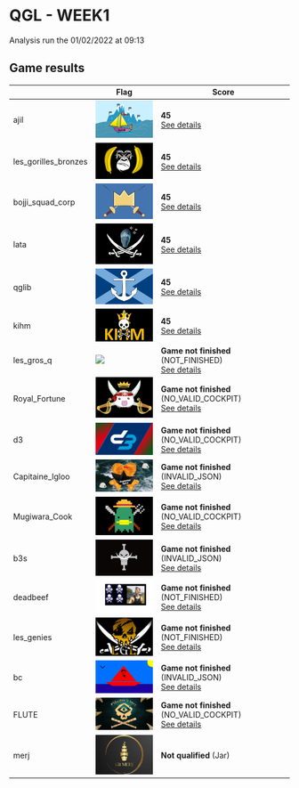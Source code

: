 # QGL - WEEK1

Analysis run the 01/02/2022 at 09:13

## Game results

||Flag|Score|
|--|--|--|
|ajil|<img src="../flags/ajil.png" width="150" height="" />|**45**<br>[See details](./pool-4)|
|les_gorilles_bronzes|<img src="../flags/les_gorilles_bronzes.png" width="150" height="" />|**45**<br>[See details](./pool-8)|
|bojji_squad_corp|<img src="../flags/bojji_squad_corp.png" width="150" height="" />|**45**<br>[See details](./pool-11)|
|lata|<img src="../flags/lata.png" width="150" height="" />|**45**<br>[See details](./pool-12)|
|qglib|<img src="../flags/qglib.png" width="150" height="" />|**45**<br>[See details](./pool-13)|
|kihm|<img src="../flags/kihm.png" width="150" height="" />|**45**<br>[See details](./pool-14)|
|les_gros_q|<img src="../flags/les_gros_q.png" width="150" height="" />|**Game not finished** (NOT_FINISHED)<br>[See details](./pool-0)|
|Royal_Fortune|<img src="../flags/Royal_Fortune.png" width="150" height="" />|**Game not finished** (NO_VALID_COCKPIT)<br>[See details](./pool-1)|
|d3|<img src="../flags/d3.png" width="150" height="" />|**Game not finished** (NO_VALID_COCKPIT)<br>[See details](./pool-2)|
|Capitaine_Igloo|<img src="../flags/Capitaine_Igloo.png" width="150" height="" />|**Game not finished** (INVALID_JSON)<br>[See details](./pool-3)|
|Mugiwara_Cook|<img src="../flags/Mugiwara_Cook.png" width="150" height="" />|**Game not finished** (NO_VALID_COCKPIT)<br>[See details](./pool-5)|
|b3s|<img src="../flags/b3s.png" width="150" height="" />|**Game not finished** (INVALID_JSON)<br>[See details](./pool-6)|
|deadbeef|<img src="../flags/deadbeef.png" width="150" height="" />|**Game not finished** (NOT_FINISHED)<br>[See details](./pool-7)|
|les_genies|<img src="../flags/les_genies.png" width="150" height="" />|**Game not finished** (NOT_FINISHED)<br>[See details](./pool-9)|
|bc|<img src="../flags/bc.png" width="150" height="" />|**Game not finished** (INVALID_JSON)<br>[See details](./pool-10)|
|FLUTE|<img src="../flags/FLUTE.png" width="150" height="" />|**Game not finished** (NO_VALID_COCKPIT)<br>[See details](./pool-15)|
|merj|<img src="../flags/merj.png" width="150" height="" />|**Not qualified** (Jar)|
